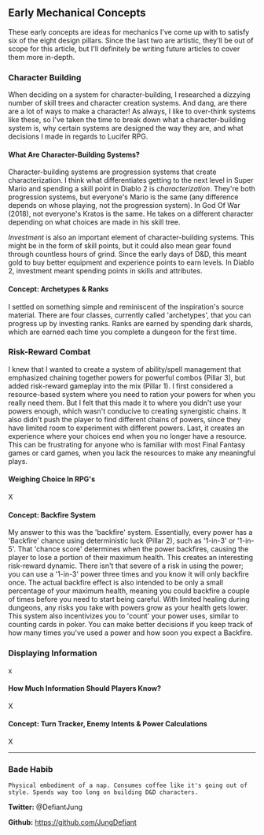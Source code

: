 ## Early Mechanical Concepts
These early concepts are ideas for mechanics I've come up with to satisfy six of the eight design pillars. Since the last two are artistic, they'll be out of scope for this article, but I'll definitely be writing future articles to cover them more in-depth.

### Character Building
When deciding on a system for character-building, I researched a dizzying number of skill trees and character creation systems. And dang, are there are a lot of ways to make a character! As always, I like to over-think systems like these, so I've taken the time to break down what a character-building system is, why certain systems are designed the way they are, and what decisions I made in regards to Lucifer RPG.

#### What Are Character-Building Systems?
Character-building systems are progression systems that create characterization. I think what differentiates getting to the next level in Super Mario and spending a skill point in Diablo 2 is *characterization*. They're both progression systems, but everyone's Mario is the same (any difference depends on whose playing, not the progression system). In God Of War (2018), not everyone's Kratos is the same. He takes on a different character depending on what choices are made in his skill tree.

*Investment* is also an important element of character-building systems. This might be in the form of skill points, but it could also mean gear found through countless hours of grind. Since the early days of D&D, this meant gold to buy better equipment and experience points to earn levels. In Diablo 2, investment meant spending points in skills and attributes. 

#### Concept: Archetypes & Ranks
I settled on something simple and reminiscent of the inspiration's source material. There are four classes, currently called 'archetypes', that you can progress up by investing ranks. Ranks are earned by spending dark shards, which are earned each time you complete a dungeon for the first time. 

### Risk-Reward Combat
I knew that I wanted to create a system of ability/spell management that emphasized chaining together powers for powerful combos (Pillar 3), but added risk-reward gameplay into the mix (Pillar 1). I first considered a resource-based system where you need to ration your powers for when you really need them. But I felt that this made it to where you didn't use your powers enough, which wasn't conducive to creating synergistic chains. It also didn't push the player to find different chains of powers, since they have limited room to experiment with different powers. Last, it creates an experience where your choices end when you no longer have a resource. This can be frustrating for anyone who is familiar with most Final Fantasy games or card games, when you lack the resources to make any meaningful plays.

#### Weighing Choice In RPG's
X

#### Concept: Backfire System
My answer to this was the 'backfire' system. Essentially, every power has a 'Backfire' chance using deterministic luck (Pillar 2), such as '1-in-3' or '1-in-5'. That 'chance score' determines when the power backfires, causing the player to lose a portion of their maximum health. This creates an interesting risk-reward dynamic. There isn't that severe of a risk in using the power; you can use a '1-in-3' power three times and you know it will only backfire once. The actual backfire effect is also intended to be only a small percentage of your maximum health, meaning you could backfire a couple of times before you need to start being careful. With limited healing during dungeons, any risks you take with powers grow as your health gets lower. This system also incentivizes you to 'count' your power uses, similar to counting cards in poker. You can make better decisions if you keep track of how many times you've used a power and how soon you expect a Backfire.

### Displaying Information
x

#### How Much Information Should Players Know?
X

#### Concept: Turn Tracker, Enemy Intents & Power Calculations
X

---
### Bade Habib

```Physical embodiment of a nap. Consumes coffee like it's going out of style. Spends way too long on building D&D characters.```

**Twitter:** @DefiantJung

**Github:** https://github.com/JungDefiant

